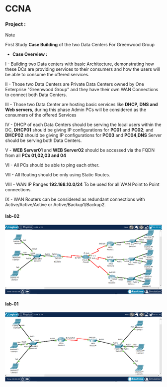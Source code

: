 # CCNA
### Project :
> [!NOTE]
> First Study **Case Building** of the two Data Centers For Greenwood Group 
 
- **Case Overview :**
  
 I - Building two Data centers with basic Architecture, demonstrating how these DCs are providing services to their consumers and how the users will be able to consume the offered services.

II - Those two Data Centers are Private Data Centers owned by One Enterprise "Greenwood Group" and they have their own WAN Connections to connect both Data Centers.

III - Those two Data Center are hosting basic services like **DHCP, DNS and Web servers**, during this phase Admin PCs will be considered as the consumers of the offered Services

IV - DHCP of each Data Centers should be serving the local users within the DC, **DHCP01** should be giving IP configurations for **PC01** and **PC02**; and **DHCP02** should be giving IP configurations for **PC03** and **PC04**,**DNS** Server should be serving both Data Centers.

V - **WEB Server01** and **WEB Server02** should be accessed via the FQDN from all **PCs 01,02,03 and 04**

VI - All PCs should be able to ping each other.

VII - All Routing should be only using Static Routes.

VIII - WAN IP Ranges **192.168.10.0/24** To be used for all WAN Point to Point connections.

IX - WAN Routers can be considered as redundant connections with Active/Active/Active or Active/Backup1/Backup2.

#### lab-02
![lab-o1](pic/lab-02.png)
#### lab-01 
![lab-o1](pic/lab-01.png)
